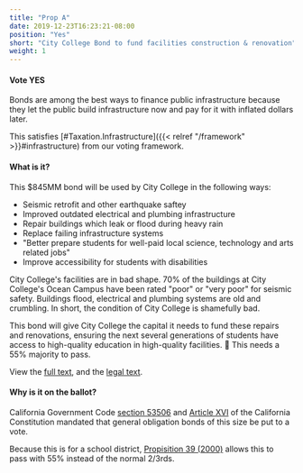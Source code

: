 ```yaml
---
title: "Prop A"
date: 2019-12-23T16:23:21-08:00
position: "Yes"
short: "City College Bond to fund facilities construction & renovation"
weight: 1
---
```


#### Vote YES

Bonds are among the best ways to finance public infrastructure because they let
the public build infrastructure now and pay for it with inflated dollars later.

This satisfies [#Taxation.Infrastructure]({{< relref "/framework" >}}#infrastructure)
from our voting framework.

#### What is it?

This $845MM bond will be used by City College in the following ways:

* Seismic retrofit and other earthquake saftey
* Improved outdated electrical and plumbing infrastructure
* Repair buildings which leak or flood during heavy rain
* Replace failing infrastructure systems
* "Better prepare students for well-paid local science, technology and arts
  related jobs"
* Improve accessibility for students with disabilities

City College's facilities are in bad shape. 70% of the buildings at City
College's Ocean Campus have been rated "poor" or "very poor" for seismic
safety. Buildings flood, electrical and plumbing systems are old and
crumbling. In short, the condition of City College is shamefully bad.

This bond will give City College the capital it needs to fund these repairs
and renovations, ensuring the next several generations of students have
access to high-quality education in high-quality facilities.

This needs a 55% majority to pass.

View the [full text](https://sfelections.sfgov.org/sites/default/files/Documents/candidates/March2020_CC_Bond.pdf),
and the [legal text](https://sfelections.sfgov.org/sites/default/files/Documents/candidates/March2020_LT_A.pdf).

#### Why is it on the ballot?

California Government Code [section 53506](http://leginfo.legislature.ca.gov/faces/codes_displaySection.xhtml?lawCode=GOV&sectionNum=53506.)
and [Article XVI](https://ballotpedia.org/Article_XVI,_California_Constitution#Section_1)
of the California Constitution mandated that general obligation bonds of this
size be put to a vote.

Because this is for a school district, [Propisition 39 (2000)](https://ballotpedia.org/California_Proposition_39,_Supermajority_of_55%25_for_School_Bond_Votes_(2000))
allows this to pass with 55% instead of the normal 2/3rds.
